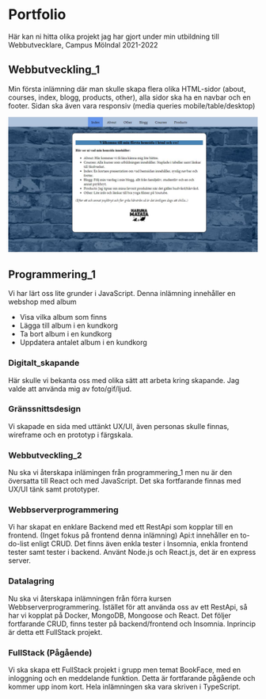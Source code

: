 # Portfolio

Här kan ni hitta olika projekt jag har gjort under min utbildning till Webbutvecklare, Campus Mölndal 2021-2022

## Webbutveckling_1

Min första inlämning där man skulle skapa flera olika HTML-sidor (about, courses, index, blogg, products, other), alla
sidor ska ha en navbar och en footer. Sidan ska även vara responsiv (media queries mobile/table/desktop)

![<img src="./image/webbutveckling1.JPG" width="1000"/>](./images/webbutveckling1.JPG)
## Programmering_1

Vi har lärt oss lite grunder i JavaScript. Denna inlämning innehåller en webshop med album

* Visa vilka album som finns
* Lägga till album i en kundkorg
* Ta bort album i en kundkorg
* Uppdatera antalet album i en kundkorg

### Digitalt_skapande

Här skulle vi bekanta oss med olika sätt att arbeta kring skapande. Jag valde att använda mig av foto/gif/ljud.

### Gränssnittsdesign

Vi skapade en sida med uttänkt UX/UI, även personas skulle finnas, wireframe och en prototyp i färgskala.

### Webbutveckling_2

Nu ska vi återskapa inlämingen från programmering_1 men nu är den översatta till React och med JavaScript. Det ska
fortfarande finnas med UX/UI tänk samt prototyper.

### Webbserverprogrammering

Vi har skapat en enklare Backend med ett RestApi som kopplar till en frontend. (Inget fokus på frontend denna inlämning)
Api:t innehåller en to-do-list enligt CRUD. Det finns även enkla tester i Insomnia, enkla frontend tester samt tester i
backend. Använt Node.js och React.js, det är en express server.

### Datalagring

Nu ska vi återskapa inlämningen från förra kursen Webbserverprogrammering. Istället för att använda oss av ett RestApi,
så har vi kopplat på Docker, MongoDB, Mongoose och React. Det följer fortfarande CRUD, finns tester på backend/frontend
och Insomnia. Inprincip är detta ett FullStack projekt.

### FullStack (Pågående)

Vi ska skapa ett FullStack projekt i grupp men temat BookFace, med en inloggning och en meddelande funktion. Detta är
fortfarande pågående och kommer upp inom kort. Hela inlämningen ska vara skriven i TypeScript.
